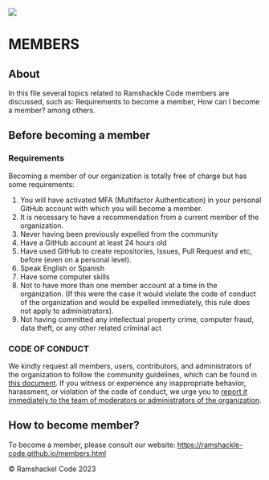 ![](https://github.com/ramshackle-code/.github/assets/77550577/ba05bbdf-431c-40e9-a453-929e2c709bb5)

# MEMBERS

## About

In this file several topics related to Ramshackle Code members are discussed, such as: Requirements to become a member, How can I become a member? among others.

## Before becoming a member

### Requirements

Becoming a member of our organization is totally free of charge but has some requirements:

1. You will have activated MFA (Multifactor Authentication) in your personal GitHub account with which you will become a member.
2. It is necessary to have a recommendation from a current member of the organization.
3. Never having been previously expelled from the community
4. Have a GitHub account at least 24 hours old
5. Have used GitHub to create repositories, Issues, Pull Request and etc, before (even on a personal level).
6. Speak English or Spanish
7. Have some computer skills
8. Not to have more than one member account at a time in the organization. (If this were the case it would violate the code of conduct of the organization and would be expelled immediately, this rule does not apply to administrators).
9. Not having committed any intellectual property crime, computer fraud, data theft, or any other related criminal act
  
### CODE OF CONDUCT

We kindly request all members, users, contributors, and administrators of the organization to follow the community guidelines, which can be found in [this document](https://github.com/ramshackle-code/.github/blob/main/CODE_OF_CONDUCT.md). If you witness or experience any inappropriate behavior, harassment, or violation of the code of conduct, we urge you to [report it immediately to the team of moderators or administrators of the organization](https://github.com/ramshackle-code/.github-private/edit/main/README.md#community-administrators).

## How to become member?

To become a member, please consult our website: https://ramshackle-code.github.io/members.html

© Ramshackel Code 2023
